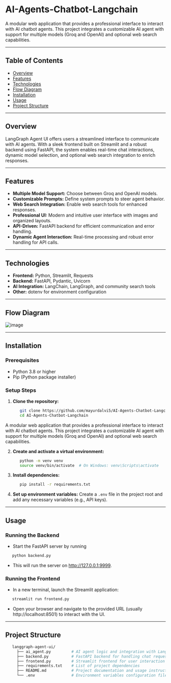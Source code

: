 # AI-Agents-Chatbot-Langchain

A modular web application that provides a professional interface to interact with AI chatbot agents. This project integrates a customizable AI agent with support for multiple models (Groq and OpenAI) and optional web search capabilities.

---

## Table of Contents

- [Overview](#overview)
- [Features](#features)
- [Technologies](#technologies)
- [Flow Diagram](#flow-diagram)
- [Installation](#installation)
- [Usage](#usage)
- [Project Structure](#project-structure)

---

## Overview

LangGraph Agent UI offers users a streamlined interface to communicate with AI agents. With a sleek frontend built on Streamlit and a robust backend using FastAPI, the system enables real-time chat interactions, dynamic model selection, and optional web search integration to enrich responses.

---

## Features

- **Multiple Model Support:** Choose between Groq and OpenAI models.
- **Customizable Prompts:** Define system prompts to steer agent behavior.
- **Web Search Integration:** Enable web search tools for enhanced responses.
- **Professional UI:** Modern and intuitive user interface with images and organized layouts.
- **API-Driven:** FastAPI backend for efficient communication and error handling.
- **Dynamic Agent Interaction:** Real-time processing and robust error handling for API calls.

---

## Technologies

- **Frontend:** Python, Streamlit, Requests
- **Backend:** FastAPI, Pydantic, Uvicorn
- **AI Integration:** LangChain, LangGraph, and community search tools
- **Other:** dotenv for environment configuration

---
## Flow Diagram
![image](https://github.com/user-attachments/assets/bbb34308-5063-4dd5-b123-a99944d8d4e5)



---

## Installation

### Prerequisites

- Python 3.8 or higher
- Pip (Python package installer)

### Setup Steps

1. **Clone the repository:**

   ```bash
      git clone https://github.com/mayurdalvi5/AI-Agents-Chatbot-Langchain/.git
      cd AI-Agents-Chatbot-Langchain
A modular web application that provides a professional interface to interact with AI chatbot agents. This project integrates a customizable AI agent with support for multiple models (Groq and OpenAI) and optional web search capabilities.

2. **Create and activate a virtual environment:**
    ```bash
       python -m venv venv
       source venv/bin/activate  # On Windows: venv\Scripts\activate

3. **Install dependencies:**
   ```bash
      pip install -r requirements.txt

4. **Set up environment variables:**
    Create a `.env` file in the project root and add any necessary variables (e.g., API keys).

---

## Usage

### Running the Backend

  - Start the FastAPI server by running
  ```bash
     python backend.py
  ```
  - This will run the server on http://127.0.0.1:9999.

### Running the Frontend

  - In a new terminal, launch the Streamlit application:
  ```bash
     streamlit run frontend.py
  ```
  - Open your browser and navigate to the provided URL (usually http://localhost:8501) to interact with the UI.

---

## Project Structure
   ```bash
      langgraph-agent-ui/
        ├── ai_agent.py         # AI agent logic and integration with LangChain tools
        ├── backend.py          # FastAPI backend for handling chat requests and API endpoints
        ├── frontend.py         # Streamlit frontend for user interaction and UI rendering
        ├── requirements.txt    # List of project dependencies
        ├── README.md           # Project documentation and usage instructions
        └── .env                # Environment variables configuration file (not tracked by version control)
  ```





